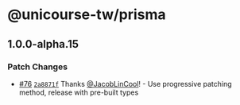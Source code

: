 # @unicourse-tw/prisma

## 1.0.0-alpha.15

### Patch Changes

-   [#76](https://github.com/UniCourse-TW/Backend/pull/76) [`2a8871f`](https://github.com/UniCourse-TW/Backend/commit/2a8871f9c7c3a3c247d08196130f73506ed6bdc3) Thanks [@JacobLinCool](https://github.com/JacobLinCool)! - Use progressive patching method, release with pre-built types
